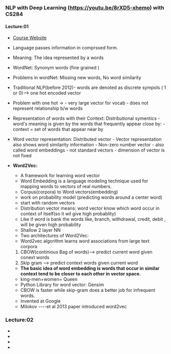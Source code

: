 ### NLP with Deep Learning (https://youtu.be/8rXD5-xhemo) with CS284
#### Lecture:01
- [Course Website](https://web.stanford.edu/class/archive/cs/cs224n/cs224n.1204/)
- Language passes information in comprssed form.
- Meaning: The idea represented by a words
- WordNet: Synonym words (fine grained )
- Problems in wordNet: Missing new words, No word similarity
- Traditional NLP(before 2012)- words are denoted as discrete sympols ( 1 or 0)--> one hot encoded vector
- Problem with one hot -> 
		- very large vector for vocab
		- does not represent relationship b/w words
	
- Representation of words with their Context: Distributional symentics
	  -  word's meaning is given by the words that frequently appear close by:
	  -  context = set of words that appear near by
- Word vector representation: Distributed vector
		- Vector representation also shows word similarity information
		- Non-zero number vector
		- also called word embeddings
		- not standard vectors
		- dimension of vector is not fixed
- **Word2Vec:**
	- A framework for learning word vector
	- Word Embedding is a language modeling technique used for mapping words to vectors of real numbers.
	-  Corpus(corpora) to Word vectors(embedding)
	-  work on probability model (predicting words around a center word)
	-  start with random vectors
	-  Distribution vector means: word vector know which word occur in context of itself(so it wil give high probablity)
	-  Like if word is bank the  words like, branch, withdrawal, credit, debit , will be given high probability
	-  Shallow 2 layer NN
	-  Two architectures of Word2Vec:
	-  Word2vec algorithm learns word associations from large text corpora
	1. CBOW(continious Bag of words)--> predict current word given conext words
	2. Skip gram  --> predict context words given current word
	-  **The basic idea of word embedding is words that occur in similar context tend to be closer to each other in vector space.**
	-  king-men+women= Queen
	-  Python Library for word vector: Gensim
	-  CBOW is faster while skip-gram does a better job for infrequent words.
	-  Invented at Google
	-  Milokov ----et al 2013 paper introduced word2vec


### Lecture:02
-  
		
		
		
		
		
- 
- 
- 






























